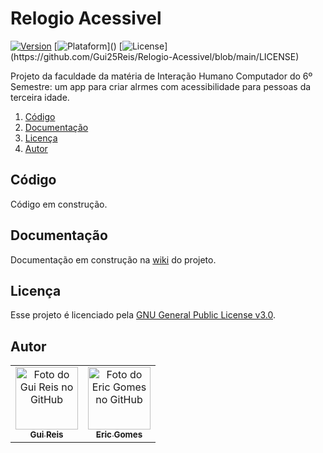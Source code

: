 # Relogio Acessivel
[![Version](https://img.shields.io/badge/version-0.1.0-orange)]()
[![Plataform](https://img.shields.io/badge/plataforma-IOS-lightgrey?)]()
[![License](https://img.shields.io/badge/licença-GNU%20v3.0-brightgreen?)](https://github.com/Gui25Reis/Relogio-Acessivel/blob/main/LICENSE)

Projeto da faculdade da matéria de Interação Humano Computador do 6º Semestre: um app para criar alrmes com acessibilidade para pessoas da terceira idade.

1. [Código](#código)
2. [Documentação](#documentação)
3. [Licença](#licença)
4. [Autor](#author)

## Código
Código em construção.

## Documentação
Documentação em construção na [wiki](https://github.com/Gui25Reis/Relogio-Acessivel/wiki) do projeto.

## Licença
Esse projeto é licenciado pela [GNU General Public License v3.0](https://github.com/Gui25Reis/Relogio-Acessivel/blob/dev/LICENSE).

## Autor
<table>
    <tr>
        <td align="center">
        <a href="https://github.com/Gui25Reis">
            <img src="https://avatars1.githubusercontent.com/u/48360732" width="100px;" alt="Foto do Gui Reis no GitHub"/><br>
            <sub>
            <b>Gui Reis</b>
            </sub>
        </a>
        </td>
        <td align="center">
        <a href="https://github.com/EricGomesGregory">
            <img src="https://avatars.githubusercontent.com/u/49287457" width="100px;" alt="Foto do Eric Gomes no GitHub"/><br>
            <sub>
            <b>Eric Gomes</b>
            </sub>
        </a>
        </td>
    </tr>
</table>